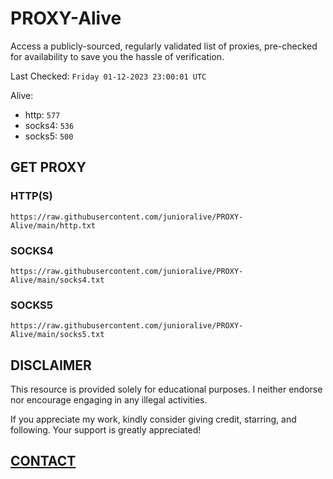 # PROXY-Alive

Access a publicly-sourced, regularly validated list of proxies, pre-checked for availability to save you the hassle of verification.

Last Checked: `Friday 01-12-2023 23:00:01 UTC`

Alive:
- http: `577`
- socks4: `536`
- socks5: `500`

## GET PROXY

### HTTP(S)

```https://raw.githubusercontent.com/junioralive/PROXY-Alive/main/http.txt```

### SOCKS4

```https://raw.githubusercontent.com/junioralive/PROXY-Alive/main/socks4.txt```

### SOCKS5

```https://raw.githubusercontent.com/junioralive/PROXY-Alive/main/socks5.txt```

## DISCLAIMER

This resource is provided solely for educational purposes. I neither endorse nor encourage engaging in any illegal activities.

If you appreciate my work, kindly consider giving credit, starring, and following. Your support is greatly appreciated! 

## [CONTACT](https://t.me/TheJuniorAlive)
